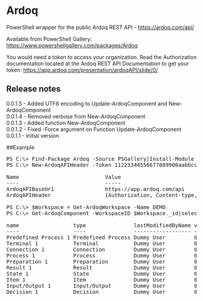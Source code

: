 # Ardoq
PowerShell wrapper for the public Ardoq REST API - https://ardoq.com/api/

Available from PowerShell Gallery: https://www.powershellgallery.com/packages/Ardoq

You would need a token to access your organization. Read the Authorization documentation located at the Ardoq REST API Documentation to get your token: https://app.ardoq.com/presentation/ardoqAPI/slide/0/

## Release notes
0.0.1.5 - Added UTF8 encoding to Update-ArdoqComponent and New-ArdoqComponent<br>
0.0.1.4 - Removed verbose from New-ArdoqComponent<br>
0.0.1.3 - Added function New-ArdoqComponent<br>
0.0.1.2 - Fixed -Force argument on Function Update-ArdoqComponent<br>
0.0.1.1 - Initial version

##Example
<pre>
PS C:\> Find-Package Ardoq -Source PSGallery|Install-Module
PS C:\> New-ArdoqAPIHeader -Token 11223344556677889900aabbccddeeff -SetGlobal

Name                           Value                                                                                                  
----                           -----                                                                                                  
ArdoqAPIBaseUri                https://app.ardoq.com/api                                                                              
ArdoqAPIHeader                 {Authorization, Content-type, Accepts}  

PS C:\> $Workspace = Get-ArdoqWorkspace -Name DEMO
PS C:\> Get-ArdoqComponent -WorkspaceID $Workspace._id|select name,type,lastModifiedByName,version

name                 type               lastModifiedByName version
----                 ----               ------------------ -------
Predefined Process 1 Predefined Process Dummy User         0.0.1  
Terminal 1           Terminal           Dummy User         0.0.1  
Connection 1         Connection         Dummy User         0.0.1  
Process 1            Process            Dummy User         0.0.1  
Preparation 1        Preparation        Dummy User         0.0.1  
Result 1             Result             Dummy User         0.0.1  
State 1              State              Dummy User         0.0.1  
Item 1               Item               Dummy User         0.0.1  
Input/Output 1       Input/Output       Dummy User         0.0.1  
Decision 1           Decision           Dummy User         0.0.1  
</pre>
